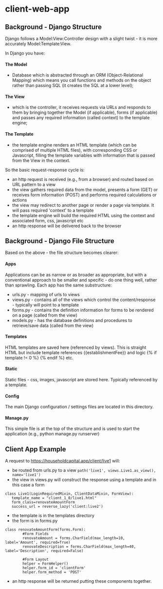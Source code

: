# client-web-app


## Background - Django Structure
Django follows a Model:View:Controller design with a slight twist - it is more accurately Model:Template:View.  

In Django you have:
#### The Model
- Database which is abstracted through an ORM (Object-Relational Mapping) which means you call functions and methods on the object rather than passing SQL (it creates the SQL at a lower level);

#### The View
- which is the controller, it receives requests via URLs and responds to them by bringing together the Model (if applicable), forms (if applicable) and passes any required information (called context) to the template engine;

#### The Template
- the template engine renders an HTML template (which can be comprised of multiple HTML files), with corresponding CSS or Javascript, filling the template variables with information that is passed from the View in the context.

So the basic request-response cycle is:
+ an http request is received (e.g., from a browser) and routed based on URL pattern to a view
+ the view gathers required data from the model, presents a form (GET) or receives form information (POST) and performs required calculations or actions
+ the view may redirect to another page or render a page via template.  It will pass required 'context' to a template
+ the template engine will build the required HTML using the context and associated form, css, javascript etc
+ an http response will be delivered back to the browser

## Background - Django File Structure
Based on the above - the file structure becomes clearer:
#### Apps 
Applications can be as narrow or as broader as appropriate, but with a conventional approach to be smaller and specific - do one thing well, rather than sprawling.  Each app has the same substructure:
- urls.py  - mapping of urls to views
- views.py - contains all of the views which control the content/response - typically will point to a template
- forms.py - contains the definition information for forms to be rendered on a page (called from the view)
- models.py - has the database definitions and procedures to retrieve/save data (called from the view)

#### Templates 
HTML templates are saved here (referenced by views).  This is straight HTML but include template references {{establishmentFee}} and logic {% if template != 0 %} {% endif %} etc.

#### Static
Static files - css, images, javascript are stored here.  Typically referenced by a template.

#### Config
The main Django configuration / settings files are located in this directory.

#### Manage.py
This simple file is at the top of the structure and is used to start the application (e.g., python manage.py runserver)

## Client App Example
A request to https://householdcapital.app/client/live1 will:
- be routed from urls.py to a view ```path('live1', views.Live1.as_view(), name='live1')```
- the view in views.py will construct the response using a template and in this case a form 
```
class Live1(LoginRequiredMixin, ClientDataMixin, FormView): 
   template_name = "client_1_0/live1.html"
   form_class=renovateAmountForm
   success_url = reverse_lazy('client:live2') 
```
- the template is in the templates directory
- the form is in forms.py
```
class renovateAmountForm(forms.Form):
        #Form Fields
        renovateAmount = forms.CharField(max_length=10, label='Amount', required=True)
        renovateDescription = forms.CharField(max_length=40, label='Description', required=False)

        #Form Layout
        helper = FormHelper()
        helper.form_id = 'clientForm'
        helper.form_method = 'POST'
```
- an http response will be returned putting these components together.
